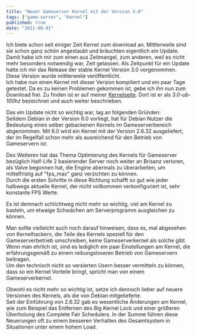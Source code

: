 ```yaml
---
title: "Neuer Gameserver Kernel mit der Version 3.0"
tags: ["game-server", "Kernel"]
published: true
date: "2011-08-01"
---
```


Ich biete schon seit einiger Zeit Kernel zum download an. Mittlerweile sind sie schon ganz schön angestaubt und bräuchten eigentlich ein Update.  
Damit habe ich mir zum einen aus Zeitmangel, zum anderen, weil es nicht mehr besonders notwendig war, Zeit gelassen. Als Zeitpunkt für ein Update hatte ich mir das Release der stable Kernel Version 3.0 vorgenommen. Diese Version wurde mittlerweile veröffentlicht.  
Ich habe nun einen Kernel mit dieser Version kompiliert und ein paar Tage getestet. Da es zu keinen Problemen gekommen ist, gebe ich ihn nun zum Download frei. Zu finden ist er auf meiner [Kernelseite](/gameserverkernel/). Dort ist er als *3.0-ub-100hz* bezeichnet und auch weiter beschrieben.

Das ein Update nicht so wichtig war, lag an folgenden Gründen:  
Seitdem Debian in der Version 6.0 vorliegt, hat für Debian Nutzer die Bedeutung eines selber gebackenen Kernels im Gameserverbereich abgenommen. Mit 6.0 wird ein Kernel mit der Version 2.6.32 ausgeliefert, der im Regelfall schon mehr als ausreichend für den Betrieb von Gameservern ist.

Des Weiteren hat das Thema Optimierung des Kernels für Gameserver bezüglich Half-Life 2 basierender Server noch weiter an Brisanz verloren, als Valve begonnen hat, die Engine abermals zu überarbeiten, um mittelfristig auf "fps_max" ganz verzichten zu können.  
Durch die ersten Schritte in diese Richtung schafft so gut wie jeder halbwegs aktuelle Kernel, der nicht vollkommen verkonfiguriert ist, sehr konstante FPS Werte.

Es ist demnach schlichtweg nicht mehr so wichtig, viel am Kernel zu basteln, um etwaige Schwächen am Serverprogramm ausgleichen zu können.

Man sollte vielleicht auch noch darauf hinweisen, dass es, mal abgesehen von Kernelhackern, die Teile des Kernels speziell für den Gameserverbetrieb umschreiben, keine Gameserverkernel als solche gibt.  
Wenn man ehrlich ist, sind es lediglich ein paar Einstellungen am Kernel, die erfahrungsgemäß zu einem reibungsloseren Betrieb von Gameservern beitragen.  
Um den technisch nicht so versierten Usern besser vermitteln zu können, dass so ein Kernel Vorteile bringt, spricht man von einem Gameserverkernel.

Obwohl es nicht mehr so wichtig ist, setze ich dennoch lieber auf neuere Versionen des Kernels, als die von Debian mitgelieferte.  
Seit der Einführung von 2.6.32 gab es wesentliche Änderungen am Kernel, wie zum Beispiel das Entfernen des Big Kernel Lock und einer größeren Überholung des Complete Fair Schedulers. In der Summe führen diese Neuerungen oft zu einem besseren Verhalten des Gesamtsystem in Situationen unter einem hohem Load.

